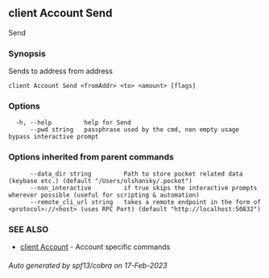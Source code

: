## client Account Send

Send <fromAddr> <to> <amount>

### Synopsis

Sends <amount> to address <to> from address <fromAddr>

```
client Account Send <fromAddr> <to> <amount> [flags]
```

### Options

```
  -h, --help         help for Send
      --pwd string   passphrase used by the cmd, non empty usage bypass interactive prompt
```

### Options inherited from parent commands

```
      --data_dir string         Path to store pocket related data (keybase etc.) (default "/Users/olshansky/.pocket")
      --non_interactive         if true skips the interactive prompts wherever possible (useful for scripting & automation)
      --remote_cli_url string   takes a remote endpoint in the form of <protocol>://<host> (uses RPC Port) (default "http://localhost:50832")
```

### SEE ALSO

* [client Account](client_Account.md)	 - Account specific commands

###### Auto generated by spf13/cobra on 17-Feb-2023
